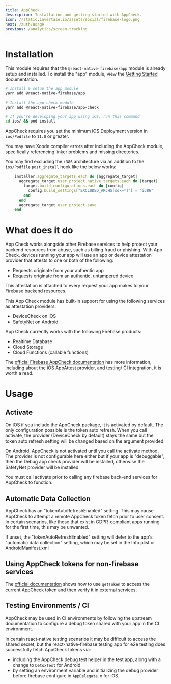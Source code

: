 ```yaml
---
title: AppCheck
description: Installation and getting started with AppCheck.
icon: //static.invertase.io/assets/social/firebase-logo.png
next: /auth/usage
previous: /analytics/screen-tracking
---
```


# Installation

This module requires that the `@react-native-firebase/app` module is already setup and installed. To install the "app"
module, view the [Getting Started](/) documentation.

```bash
# Install & setup the app module
yarn add @react-native-firebase/app

# Install the app-check module
yarn add @react-native-firebase/app-check

# If you're developing your app using iOS, run this command
cd ios/ && pod install
```

AppCheck requires you set the minimum iOS Deployment version in `ios/Podfile` to `11.0` or greater.

You may have Xcode compiler errors after including the AppCheck module, specifically referencing linker problems and missing directories.

You may find excluding the `i386` architecture via an addition to the `ios/Podfile` `post_install` hook like the below works:

```ruby
    installer.aggregate_targets.each do |aggregate_target|
      aggregate_target.user_project.native_targets.each do |target|
        target.build_configurations.each do |config|
          config.build_settings["EXCLUDED_ARCHS[sdk=*]"] = "i386"
        end
      end
      aggregate_target.user_project.save
    end
```

# What does it do

App Check works alongside other Firebase services to help protect your backend resources from abuse, such as billing fraud or phishing. With App Check, devices running your app will use an app or device attestation provider that attests to one or both of the following:

- Requests originate from your authentic app
- Requests originate from an authentic, untampered device

This attestation is attached to every request your app makes to your Firebase backend resources.

<Youtube id="Fjj4fmr2t04" />

This App Check module has built-in support for using the following services as attestation providers:

- DeviceCheck on iOS
- SafetyNet on Android

App Check currently works with the following Firebase products:

- Realtime Database
- Cloud Storage
- Cloud Functions (callable functions)

The [official Firebase AppCheck documentation](https://firebase.google.com/docs/app-check) has more information, including about the iOS AppAttest provider, and testing/ CI integration, it is worth a read.

# Usage

## Activate

On iOS if you include the AppCheck package, it is activated by default. The only configuration possible is the token auto refresh. When you call activate, the provider (DeviceCheck by default) stays the same but the token auto refresh setting will be changed based on the argument provided.

On Android, AppCheck is not activated until you call the activate method. The provider is not configurable here either but if your app is "debuggable", then the Debug app check provider will be installed, otherwise the SafetyNet provider will be installed.

You must call activate prior to calling any firebase back-end services for AppCheck to function.

## Automatic Data Collection

AppCheck has an "tokenAutoRefreshEnabled" setting. This may cause AppCheck to attempt a remote AppCheck token fetch prior to user consent. In certain scenarios, like those that exist in GDPR-compliant apps running for the first time, this may be unwanted.

If unset, the "tokenAutoRefreshEnabled" setting will defer to the app's "automatic data collection" setting, which may be set in the Info.plist or AndroidManifest.xml

## Using AppCheck tokens for non-firebase services

The [official documentation](https://firebase.google.com/docs/app-check/web/custom-resource) shows how to use `getToken` to access the current AppCheck token and then verify it in external services.

## Testing Environments / CI

AppCheck may be used in CI environments by following the upstream documentation to configure a debug token shared with your app in the CI environment.

In certain react-native testing scenarios it may be difficult to access the shared secret, but the react-native-firebase testing app for e2e testing does successfully fetch AppCheck tokens via:

- including the AppCheck debug test helper in the test app, along with a change to `DetoxTest` for Android
- by setting an environment variable and initializing the debug provider before firebase configure in `AppDelegate.m` for iOS.
